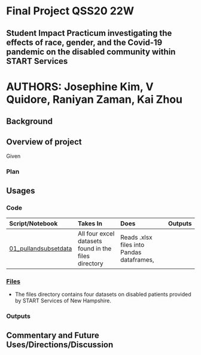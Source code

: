 # Final Project QSS20 22W
## Student Impact Practicum investigating the effects of race, gender, and the Covid-19 pandemic on the disabled community within START Services

# AUTHORS: Josephine Kim, V Quidore, Raniyan Zaman, Kai Zhou

## Background

## Overview of project

Given 

### Plan 

## Usages

### Code 

|**Script/Notebook**|**Takes In**|**Does**|**Outputs**|
|:------------------|:-----------|:-------|:----------|
|[01_pullandsubsetdata](https://github.com/vquidore/final-project-qss20/blob/main/code/01_pullandsubsetdata.ipynb)|All four excel datasets found in the files directory|Reads .xlsx files into Pandas dataframes, ||
### [Files](https://github.com/vquidore/final-project-qss20/tree/main/files)

- The files directory contains four datasets on disabled patients provided by START Services of New Hampshire. 


### Outputs

## Commentary and Future Uses/Directions/Discussion
